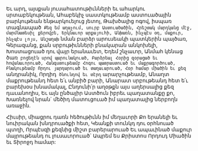
Եւ արդ, այսքան յուսահատութիւնների եւ
ահարկու սրտաբեկութեան,
Ահաբեկիչ սաստկութեամբ աստուածային
բարկութեան ենթարկուելուց յետոյ,
Թախծալից ոգով, իսպառ տագնապած`
Քեզ եմ աղաչում, սուրբ Աստուածածին,
Հրեշտակ մարդկանց մէջ, մարմնատեսիլ քերովբե,
Երկնաւոր արքայուհի,
Անխառն, ինչպէս օդ, մաքուր, ինչպէս լոյս,
Անշաղախ` նման բարձր արուսեակի պատկերին
պայծառ,
Գերազանց, քան սրբութիւնների բնակարան
անկոխելի,
Խոստացուած դու վայր երանաւետ, Եդեմ
շնչաւոր,
Անմահ կենաց ծառ` բոցեղէն սրով
պարունակուած,
Բարձրեալ Հօրից զօրացած եւ հովանաւորուած,
Հանգստութեամբ Հոգու պատրաստուած եւ
մաքրագործուած,
Բնակութեամբ Որդու յարդարուած եւ
տաղաւարուած,
Հօր համար միածին եւ քեզ` անդրանիկ,
Որդիդ` ծնունդով եւ տէրդ` արարչութեամբ,
Անաղտ մաքրութեանդ հետ ե՛ւ անբիծ բարի,
Անարատ սրբութեանդ հետ ե՛ւ բարեխօս
խնամակալ,
Ընդունի՛ր աղօթքն այս աղերսալից քեզ
դաւանողիս,
Եւ այն ընծայիր Աստծուն իբրեւ պաղատանքը քո,
Խառնելով նրան` մեծիդ մատուցուած իմ
պաղատալից ներբողն առաջին.


Հիւսիր, միացրու դառն հեծութիւնն իմ մեղաւորի
Քո երանելի եւ նուիրական խնդրուածքի հետ,
Կեանքի տունկդ դու օրհնուած պտղի,
Որպէսզի քեզնից միշտ բարերարուած
Եւ ապաւինած մաքուր մայրութեանդ ու
լուսաւորուած`
Ապրեմ ես Քրիստոս Որդուդ Միածին եւ Տիրոջդ
համար:

